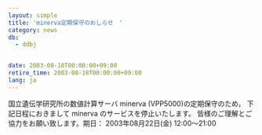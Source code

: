 ```yaml
---
layout: simple
title: 'minerva定期保守のおしらせ　'
category: news
db:
  - ddbj


date: 2003-08-18T00:00:00+09:00
retire_time: 2003-08-18T00:00:00+09:00
lang: ja
---
```


国立遺伝学研究所の数値計算サーバ minerva (VPP5000)の定期保守のため， 下記日程におきまして minerva のサービスを停止いたします。 皆様のご理解とご協力をお願い致します。期日： 2003年08月22日(金) 12:00～21:00
